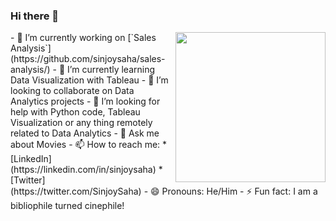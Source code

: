 ### Hi there 👋

<img align="right" src="https://github.com/sinjoysaha/sinjoysaha/img/hello.gif" height="240" width="240">
- 🔭 I’m currently working on [`Sales Analysis`](https://github.com/sinjoysaha/sales-analysis/)
- 🌱 I’m currently learning Data Visualization with Tableau
- 👯 I’m looking to collaborate on Data Analytics projects
- 🤔 I’m looking for help with Python code, Tableau Visualization or any thing remotely related to Data Analytics
- 💬 Ask me about Movies
- 📫 How to reach me:
  * [LinkedIn](https://linkedin.com/in/sinjoysaha)
  * [Twitter](https://twitter.com/SinjoySaha)
- 😄 Pronouns: He/Him
- ⚡ Fun fact: I am a bibliophile turned cinephile!
